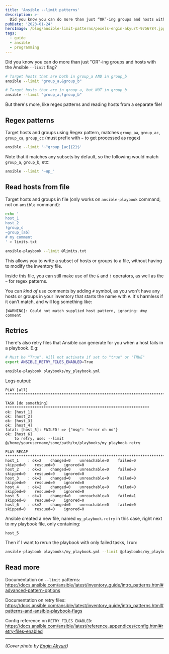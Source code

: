 ```yaml
---
title: 'Ansible --limit patterns'
description: >-
  Did you know you can do more than just “OR”-ing groups and hosts with the Ansible --limit flag?
pubDate: '2023-01-24'
heroImage: /blog/ansible-limit-patterns/pexels-engin-akyurt-9756784.jpg
tags:
  - guide
  - ansible
  - programming
---
```


Did you know you can do more than just "OR"-ing groups and hosts with the Ansible `--limit` flag?

```sh
# Target hosts that are both in group_a AND in group_b
ansible --limit "group_a,&group_b"

# Target hosts that are in group_a, but NOT in group_b
ansible --limit "group_a,!group_b"
```

But there's more, like regex patterns and reading hosts from a separate file!
<!--more-->

## Regex patterns

Target hosts and groups using Regex pattern, matches `group_aa`, `group_ac`, `group_ca`, `group_cc` (must prefix with `~` to get processed as regex)

```sh
ansible --limit '~^group_[ac]{2}$'
```

Note that it matches any subsets by default, so the following would match `group_a`, `group_b`, etc:

```sh
ansible --limit '~up_'
```

## Read hosts from file

Target hosts and groups in file (only works on `ansible-playbook` command, not on `ansible` command):

```sh
echo '
host_1
host_2
!group_c
~group_[ab]
# my comment
' > limits.txt

ansible-playbook --limit @limits.txt
```

This allows you to write a subset of hosts or groups to a file, without having to modify the inventory file.

Inside this file, you can still make use of the `&` and `!` operators, as well as the `~` for regex patterns.

You can *kind of* use comments by adding `#` symbol, as you won't have any hosts or groups in your inventory that starts the name with `#`. It's harmless if it can't match, and will log something like:

```console
[WARNING]: Could not match supplied host pattern, ignoring: #my comment
```

## Retries

There's also retry files that Ansible can generate for you when a host fails in a playbook. E.g:

```sh
# Must be "True". Will not activate if set to "true" or "TRUE"
export ANSIBLE_RETRY_FILES_ENABLED=True

ansible-playbook playbooks/my_playbook.yml
```

Logs output:

```console
PLAY [all] *************************************************************************

TASK [do something] ****************************************************************
ok: [host_1]
ok: [host_2]
ok: [host_3]
ok: [host_4]
fatal: [host_5]: FAILED! => {"msg": "error oh no"}
ok: [host_6]
	to retry, use: --limit @/home/yourusername/some/path/to/playbooks/my_playbook.retry

PLAY RECAP *************************************************************************
host_1    : ok=2    changed=0    unreachable=0    failed=0    skipped=0    rescued=0    ignored=0
host_2    : ok=2    changed=0    unreachable=0    failed=0    skipped=0    rescued=0    ignored=0
host_3    : ok=2    changed=0    unreachable=0    failed=0    skipped=0    rescued=0    ignored=0
host_4    : ok=2    changed=0    unreachable=0    failed=0    skipped=0    rescued=0    ignored=0
host_5    : ok=1    changed=0    unreachable=0    failed=1    skipped=0    rescued=0    ignored=0
host_6    : ok=2    changed=0    unreachable=0    failed=0    skipped=0    rescued=0    ignored=0
```

Ansible created a new file, named `my_playbook.retry` in this case, right next to my playbook file, only containing:

```plaintext
host_5
```

Then if I want to rerun the playbook with only failed tasks, I run:

```sh
ansible-playbook playbooks/my_playbook.yml --limit @playbooks/my_playbook.retry
```

## Read more

Documentation on `--limit` patterns: <https://docs.ansible.com/ansible/latest/inventory_guide/intro_patterns.html#advanced-pattern-options>

Documentation on retry files: <https://docs.ansible.com/ansible/latest/inventory_guide/intro_patterns.html#patterns-and-ansible-playbook-flags>

Config reference on `RETRY_FILES_ENABLED`: <https://docs.ansible.com/ansible/latest/reference_appendices/config.html#retry-files-enabled>

---

*(Cover photo by [Engin Akyurt](https://www.pexels.com/photo/cracked-yellow-paving-tile-9756784/))*
